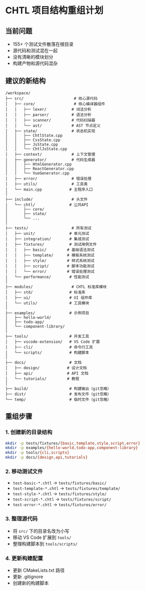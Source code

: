 # CHTL 项目结构重组计划

## 当前问题
- 155+ 个测试文件散落在根目录
- 源代码和测试混在一起
- 没有清晰的模块划分
- 构建产物和源代码混杂

## 建议的新结构

```
/workspace/
├── src/                      # 核心源代码
│   ├── core/                 # 核心编译器组件
│   │   ├── lexer/           # 词法分析
│   │   ├── parser/          # 语法分析
│   │   ├── scanner/         # 代码扫描器
│   │   └── ast/             # AST 节点定义
│   ├── state/               # 状态机实现
│   │   ├── ChtlState.cpp
│   │   ├── CssState.cpp
│   │   ├── JsState.cpp
│   │   └── ChtlJsState.cpp
│   ├── context/             # 上下文管理
│   ├── generator/           # 代码生成器
│   │   ├── HtmlGenerator.cpp
│   │   ├── ReactGenerator.cpp
│   │   └── VueGenerator.cpp
│   ├── error/               # 错误处理
│   ├── utils/               # 工具类
│   └── main.cpp            # 主程序入口
│
├── include/                 # 头文件
│   └── chtl/               # 公共API
│       ├── core/
│       ├── state/
│       └── ...
│
├── tests/                   # 所有测试
│   ├── unit/               # 单元测试
│   ├── integration/        # 集成测试
│   ├── fixtures/           # 测试用例文件
│   │   ├── basic/         # 基础语法测试
│   │   ├── template/      # 模板系统测试
│   │   ├── style/         # 样式系统测试
│   │   ├── script/        # 脚本功能测试
│   │   └── error/         # 错误处理测试
│   └── performance/        # 性能测试
│
├── modules/                 # CHTL 标准库模块
│   ├── std/                # 标准库
│   ├── ui/                 # UI 组件库
│   └── utils/              # 工具模块
│
├── examples/               # 示例项目
│   ├── hello-world/
│   ├── todo-app/
│   └── component-library/
│
├── tools/                  # 开发工具
│   ├── vscode-extension/   # VS Code 扩展
│   ├── cli/                # 命令行工具
│   └── scripts/            # 构建脚本
│
├── docs/                   # 文档
│   ├── design/            # 设计文档
│   ├── api/               # API 文档
│   └── tutorials/         # 教程
│
├── build/                  # 构建输出（git忽略）
├── dist/                   # 发布文件（git忽略）
└── temp/                   # 临时文件（git忽略）
```

## 重组步骤

### 1. 创建新的目录结构
```bash
mkdir -p tests/fixtures/{basic,template,style,script,error}
mkdir -p examples/{hello-world,todo-app,component-library}
mkdir -p tools/{cli,scripts}
mkdir -p docs/{design,api,tutorials}
```

### 2. 移动测试文件
- `test-basic-*.chtl` → `tests/fixtures/basic/`
- `test-template-*.chtl` → `tests/fixtures/template/`
- `test-style-*.chtl` → `tests/fixtures/style/`
- `test-script-*.chtl` → `tests/fixtures/script/`
- `test-error-*.chtl` → `tests/fixtures/error/`

### 3. 整理源代码
- 将 `src/` 下的目录名改为小写
- 移动 VS Code 扩展到 `tools/`
- 整理构建脚本到 `tools/scripts/`

### 4. 更新构建配置
- 更新 CMakeLists.txt 路径
- 更新 .gitignore
- 创建新的构建脚本
